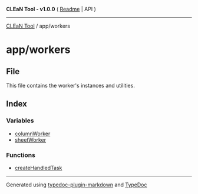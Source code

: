 **CLEaN Tool - v1.0.0** ( [Readme](../../README.md) \| API )

***

[CLEaN Tool](../../modules.md) / app/workers

# app/workers

## File

This file contains the worker's instances and utilities.

## Index

### Variables

- [columnWorker](variables/columnWorker.md)
- [sheetWorker](variables/sheetWorker.md)

### Functions

- [createHandledTask](functions/createHandledTask.md)

***

Generated using [typedoc-plugin-markdown](https://www.npmjs.com/package/typedoc-plugin-markdown) and [TypeDoc](https://typedoc.org/)
